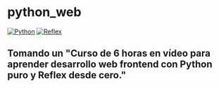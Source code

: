 # python_web

[![Python](https://img.shields.io/badge/Python-3.09+-yellow?style=for-the-badge&logo=python&logoColor=white&labelColor=101010)](https://python.org)
[![Reflex](https://img.shields.io/badge/Reflex-0.3.6+-5646ED?style=for-the-badge&logo=reflex&logoColor=white&labelColor=101010)](https://reflex.dev)

## Tomando un "Curso de 6 horas en vídeo para aprender desarrollo web frontend con Python puro y Reflex desde cero."
